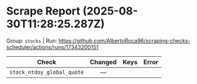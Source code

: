 # Scrape Report (2025-08-30T11:28:25.287Z)

Group: `stocks`  |  Run: https://github.com/AlbertoRoca96/scraping-checks-scheduler/actions/runs/17343200151

| Check | Changed | Keys | Error |
|---|:---:|:--|:--|
| `stock_ntdoy_global_quote` | — |  |  |
